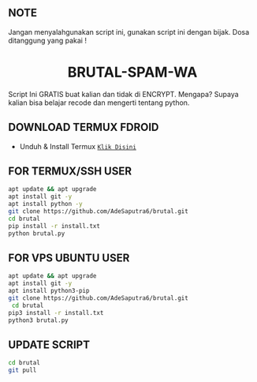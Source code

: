 

## NOTE
Jangan menyalahgunakan script ini, gunakan script ini dengan bijak. Dosa ditanggung yang pakai !

<h1 align="center">BRUTAL-SPAM-WA</h1>

Script Ini GRATIS buat kalian dan tidak di ENCRYPT. Mengapa? Supaya kalian bisa belajar recode dan mengerti tentang python.

## DOWNLOAD TERMUX FDROID
* Unduh & Install Termux [`Klik Disini`](https://f-droid.org/repo/com.termux_118.apk)


## FOR TERMUX/SSH USER
```bash
apt update && apt upgrade
apt install git -y
apt install python -y
git clone https://github.com/AdeSaputra6/brutal.git
cd brutal
pip install -r install.txt
python brutal.py
```

## FOR VPS UBUNTU USER
```bash
apt update && apt upgrade
apt install git -y
apt install python3-pip
git clone https://github.com/AdeSaputra6/brutal.git
 cd brutal
pip3 install -r install.txt
python3 brutal.py
```

## UPDATE SCRIPT
```bash
cd brutal
git pull
```
